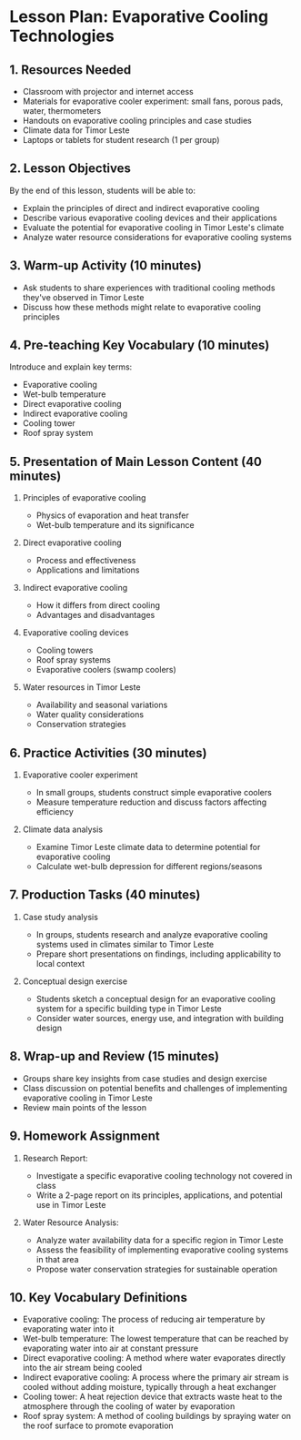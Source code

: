 # Lesson Plan: Evaporative Cooling Technologies

## 1. Resources Needed

- Classroom with projector and internet access
- Materials for evaporative cooler experiment: small fans, porous pads, water, thermometers
- Handouts on evaporative cooling principles and case studies
- Climate data for Timor Leste
- Laptops or tablets for student research (1 per group)

## 2. Lesson Objectives

By the end of this lesson, students will be able to:
- Explain the principles of direct and indirect evaporative cooling
- Describe various evaporative cooling devices and their applications
- Evaluate the potential for evaporative cooling in Timor Leste's climate
- Analyze water resource considerations for evaporative cooling systems

## 3. Warm-up Activity (10 minutes)

- Ask students to share experiences with traditional cooling methods they've observed in Timor Leste
- Discuss how these methods might relate to evaporative cooling principles

## 4. Pre-teaching Key Vocabulary (10 minutes)

Introduce and explain key terms:
- Evaporative cooling
- Wet-bulb temperature
- Direct evaporative cooling
- Indirect evaporative cooling
- Cooling tower
- Roof spray system

## 5. Presentation of Main Lesson Content (40 minutes)

1. Principles of evaporative cooling
   - Physics of evaporation and heat transfer
   - Wet-bulb temperature and its significance

2. Direct evaporative cooling
   - Process and effectiveness
   - Applications and limitations

3. Indirect evaporative cooling
   - How it differs from direct cooling
   - Advantages and disadvantages

4. Evaporative cooling devices
   - Cooling towers
   - Roof spray systems
   - Evaporative coolers (swamp coolers)

5. Water resources in Timor Leste
   - Availability and seasonal variations
   - Water quality considerations
   - Conservation strategies

## 6. Practice Activities (30 minutes)

1. Evaporative cooler experiment
   - In small groups, students construct simple evaporative coolers
   - Measure temperature reduction and discuss factors affecting efficiency

2. Climate data analysis
   - Examine Timor Leste climate data to determine potential for evaporative cooling
   - Calculate wet-bulb depression for different regions/seasons

## 7. Production Tasks (40 minutes)

1. Case study analysis
   - In groups, students research and analyze evaporative cooling systems used in climates similar to Timor Leste
   - Prepare short presentations on findings, including applicability to local context

2. Conceptual design exercise
   - Students sketch a conceptual design for an evaporative cooling system for a specific building type in Timor Leste
   - Consider water sources, energy use, and integration with building design

## 8. Wrap-up and Review (15 minutes)

- Groups share key insights from case studies and design exercise
- Class discussion on potential benefits and challenges of implementing evaporative cooling in Timor Leste
- Review main points of the lesson

## 9. Homework Assignment

1. Research Report:
   - Investigate a specific evaporative cooling technology not covered in class
   - Write a 2-page report on its principles, applications, and potential use in Timor Leste

2. Water Resource Analysis:
   - Analyze water availability data for a specific region in Timor Leste
   - Assess the feasibility of implementing evaporative cooling systems in that area
   - Propose water conservation strategies for sustainable operation

## 10. Key Vocabulary Definitions

- Evaporative cooling: The process of reducing air temperature by evaporating water into it
- Wet-bulb temperature: The lowest temperature that can be reached by evaporating water into air at constant pressure
- Direct evaporative cooling: A method where water evaporates directly into the air stream being cooled
- Indirect evaporative cooling: A process where the primary air stream is cooled without adding moisture, typically through a heat exchanger
- Cooling tower: A heat rejection device that extracts waste heat to the atmosphere through the cooling of water by evaporation
- Roof spray system: A method of cooling buildings by spraying water on the roof surface to promote evaporation